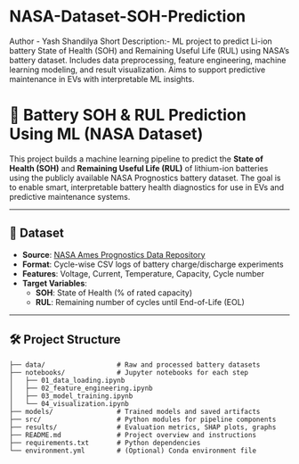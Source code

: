 # NASA-Dataset-SOH-Prediction
Author - Yash Shandilya
Short Description:- ML project to predict Li-ion battery State of Health (SOH) and Remaining Useful Life (RUL) using NASA’s battery dataset. Includes data preprocessing, feature engineering, machine learning modeling, and result visualization. Aims to support predictive maintenance in EVs with interpretable ML insights.
# 🔋 Battery SOH & RUL Prediction Using ML (NASA Dataset)

This project builds a machine learning pipeline to predict the **State of Health (SOH)** and **Remaining Useful Life (RUL)** of lithium-ion batteries using the publicly available NASA Prognostics battery dataset. The goal is to enable smart, interpretable battery health diagnostics for use in EVs and predictive maintenance systems.

---

## 📂 Dataset

- **Source**: [NASA Ames Prognostics Data Repository](https://www.nasa.gov/content/prognostics-center-of-excellence-data-set-repository)
- **Format**: Cycle-wise CSV logs of battery charge/discharge experiments  
- **Features**: Voltage, Current, Temperature, Capacity, Cycle number  
- **Target Variables**:
  - **SOH**: State of Health (% of rated capacity)
  - **RUL**: Remaining number of cycles until End-of-Life (EOL)

---

## 🛠 Project Structure

```plaintext
├── data/                  # Raw and processed battery datasets
├── notebooks/             # Jupyter notebooks for each step
│   ├── 01_data_loading.ipynb
│   ├── 02_feature_engineering.ipynb
│   ├── 03_model_training.ipynb
│   └── 04_visualization.ipynb
├── models/                # Trained models and saved artifacts
├── src/                   # Python modules for pipeline components
├── results/               # Evaluation metrics, SHAP plots, graphs
├── README.md              # Project overview and instructions
├── requirements.txt       # Python dependencies
└── environment.yml        # (Optional) Conda environment file
